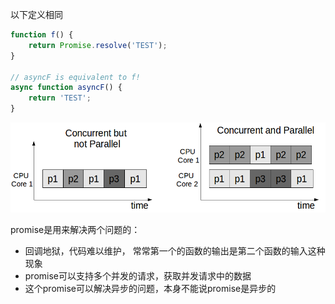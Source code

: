 以下定义相同

```javascript
function f() {
    return Promise.resolve('TEST');
}

// asyncF is equivalent to f!
async function asyncF() {
    return 'TEST';
}
```

![](../imgs/concurrent_vs_parallel.png)

promise是用来解决两个问题的：

- 回调地狱，代码难以维护， 常常第一个的函数的输出是第二个函数的输入这种现象
- promise可以支持多个并发的请求，获取并发请求中的数据
- 这个promise可以解决异步的问题，本身不能说promise是异步的

